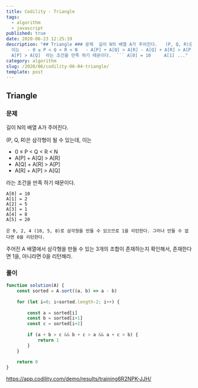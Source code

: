 ```yaml
---
title: Codility - Triangle
tags:
  - algorithm
  - javascript
published: true
date: 2020-06-23 12:25:19
description: "## Triangle ### 문제  길이 N의 배열 A가 주어진다.   (P, Q, R)은 삼각형이 될 수 있는데,
  이는   - 0 ≤ P < Q < R < N   - A[P] + A[Q] > A[R] - A[Q] + A[R] > A[P] - A[R] +
  A[P] > A[Q]  라는 조건을 만족 하기 때문이다.  ``` A[0] = 10     A[1] ..."
category: algorithm
slug: /2020/06/codility-06-04-triangle/
template: post
---
```

## Triangle

### 문제

길이 N의 배열 A가 주어진다. 

(P, Q, R)은 삼각형이 될 수 있는데, 이는 

- 0 ≤ P < Q < R < N  
- A[P] + A[Q] > A[R]
- A[Q] + A[R] > A[P]
- A[R] + A[P] > A[Q]

라는 조건을 만족 하기 때문이다.

```
A[0] = 10    
A[1] = 2    
A[2] = 5
A[3] = 1
A[4] = 8
A[5] = 20

은 0, 2, 4 (10, 5, 8)로 삼각형을 만들 수 있으므로 1을 리턴한다. 그러나 만들 수 없다면 0을 리턴한다.
```

주어진 A 배열에서 삼각형을 만들 수 있는 3개의 조합이 존재하는지 확인해서, 존재한다면 1을, 아니라면 0을 리턴해라.

### 풀이

```javascript
function solution(A) {
    const sorted = A.sort((a, b) => a - b)
    
    for (let i=0; i<sorted.length-2; i++) {
        
        const a = sorted[i]
        const b = sorted[i+1]
        const c = sorted[i+2]
        
        if (a + b > c && b + c > a && a + c > b) {
            return 1
        }
    }
    
    return 0
}
```

https://app.codility.com/demo/results/training6R2NPK-JJH/